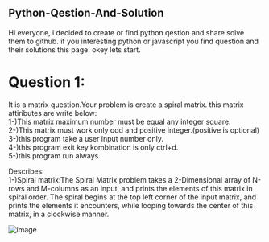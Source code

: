 ## Python-Qestion-And-Solution
Hi everyone, i decided to create or find python qestion and share solve them to github.
if you interesting python or javascript you find question and their solutions this page.
okey lets start.

# Question 1: <br>
It is a matrix question.Your problem is create a spiral matrix. this matrix attiributes are write below: <br>
1-)This matrix maximum number must be equal any integer square. <br>
2-)This matrix must work only odd and positive integer.(positive is optional) <br>
3-)this program take a user input number only. <br>
4-)this program exit key kombination is only ctrl+d. <br>
5-)this program run always.<br>

Describes:<br>
1-)Spiral matrix:The Spiral Matrix problem takes a 2-Dimensional array of N-rows and M-columns as an input, and prints the elements of this matrix in spiral order. The spiral begins at the top left corner of the input matrix, and prints the elements it encounters, while looping towards the center of this matrix, in a clockwise manner.

![image](https://user-images.githubusercontent.com/97265601/185188381-6b6982d5-9cae-4152-995a-90c51589921a.png)

